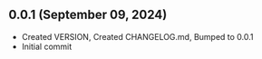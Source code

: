 ## 0.0.1 (September 09, 2024)
- Created VERSION, Created CHANGELOG.md, Bumped to 0.0.1
- Initial commit

